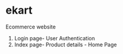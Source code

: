 # ekart
Ecommerce website



1) Login page- User Authentication
2) Index page- Product details - Home Page


